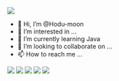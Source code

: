 <img src="https://ghchart.rshah.org/Hodu-moon" />

- 👋 Hi, I’m @Hodu-moon
- 👀 I’m interested in ...
- 🌱 I’m currently learning Java
- 💞️ I’m looking to collaborate on ...
- 📫 How to reach me ...



<img src="https://img.shields.io/badge/java-007396?style=for-the-badge&logo=java&logoColor=white">
<img src="https://img.shields.io/badge/html5-E34F26?style=for-the-badge&logo=html5&logoColor=white">
<img src="https://img.shields.io/badge/springboot-6DB33F?style=for-the-badge&logo=springboot&logoColor=white">
<img src="https://img.shields.io/badge/mysql-4479A1?style=for-the-badge&logo=mysql&logoColor=white"> 
<img src="https://img.shields.io/badge/springsecurity-6DB33F?style=for-the-badge&logo=springsecurity&logoColor=white"> 





<!---
Hodu-moon/Hodu-moon is a ✨ special ✨ repository because its `README.md` (this file) appears on your GitHub profile.
You can click the Preview link to take a look at your changes.
--->
